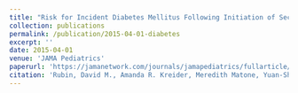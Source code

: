 ```yaml
---
title: "Risk for Incident Diabetes Mellitus Following Initiation of Second-Generation Antipsychotics Among Medicaid-Enrolled Youths"
collection: publications
permalink: /publication/2015-04-01-diabetes
excerpt: ''
date: 2015-04-01
venue: 'JAMA Pediatrics'
paperurl: 'https://jamanetwork.com/journals/jamapediatrics/fullarticle/2214049'
citation: 'Rubin, David M., Amanda R. Kreider, Meredith Matone, Yuan-Shung Huang, Chris Feudtner, Michelle E. Ross, and A. Russell Localio. 2015. &quot;Risk for Incident Diabetes Mellitus Following Initiation of Second-Generation Antipsychotics among Medicaid-Enrolled Youths.&quot; <i>JAMA Pediatrics</i> 169 (4): e150285.'
---
```



